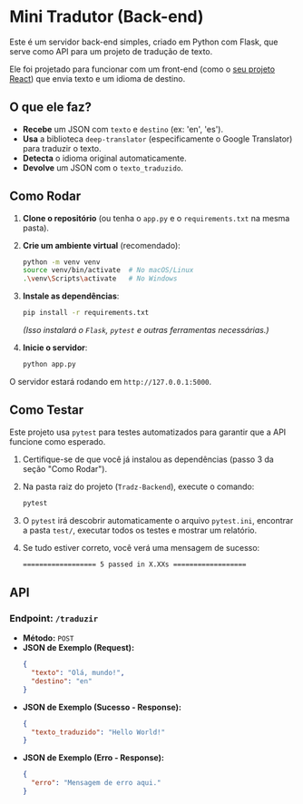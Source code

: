 # Mini Tradutor (Back-end)

Este é um servidor back-end simples, criado em Python com Flask, que serve como API para um projeto de tradução de texto.

Ele foi projetado para funcionar com um front-end (como o [seu projeto React](https://github.com/seu-usuario/seu-repo-frontend)) que envia texto e um idioma de destino.

## O que ele faz?

* **Recebe** um JSON com `texto` e `destino` (ex: 'en', 'es').
* **Usa** a biblioteca `deep-translator` (especificamente o Google Translator) para traduzir o texto.
* **Detecta** o idioma original automaticamente.
* **Devolve** um JSON com o `texto_traduzido`.

## Como Rodar

1.  **Clone o repositório** (ou tenha o `app.py` e o `requirements.txt` na mesma pasta).

2.  **Crie um ambiente virtual** (recomendado):
    ```sh
    python -m venv venv
    source venv/bin/activate  # No macOS/Linux
    .\venv\Scripts\activate   # No Windows
    ```

3.  **Instale as dependências**:
    ```sh
    pip install -r requirements.txt
    ```
    *(Isso instalará o `Flask`, `pytest` e outras ferramentas necessárias.)*

4.  **Inicie o servidor**:
    ```sh
    python app.py
    ```

O servidor estará rodando em `http://127.0.0.1:5000`.

## Como Testar

Este projeto usa `pytest` para testes automatizados para garantir que a API funcione como esperado.

1.  Certifique-se de que você já instalou as dependências (passo 3 da seção "Como Rodar").

2.  Na pasta raiz do projeto (`Tradz-Backend`), execute o comando:
    ```sh
    pytest
    ```

3.  O `pytest` irá descobrir automaticamente o arquivo `pytest.ini`, encontrar a pasta `test/`, executar todos os testes e mostrar um relatório.

4.  Se tudo estiver correto, você verá uma mensagem de sucesso:
    ```sh
    ================== 5 passed in X.XXs ==================
    ```

## API

### Endpoint: `/traduzir`

* **Método:** `POST`
* **JSON de Exemplo (Request):**
    ```json
    {
      "texto": "Olá, mundo!",
      "destino": "en"
    }
    ```
* **JSON de Exemplo (Sucesso - Response):**
    ```json
    {
      "texto_traduzido": "Hello World!"
    }
    ```
* **JSON de Exemplo (Erro - Response):**
    ```json
    {
      "erro": "Mensagem de erro aqui."
    }
    ```